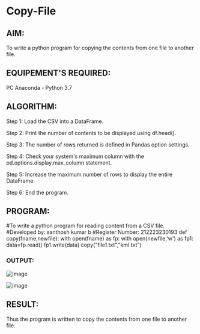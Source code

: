 # Copy-File
## AIM:
To write a python program for copying the contents from one file to another file.
## EQUIPEMENT'S REQUIRED: 
PC
Anaconda - Python 3.7
## ALGORITHM: 
Step 1:
Load the CSV into a DataFrame.

Step 2:
Print the number of contents to be displayed using df.head().

Step 3:
The number of rows returned is defined in Pandas option settings.

Step 4:
Check your system's maximum column with the pd.options.display.max_column statement.

Step 5:
Increase the maximum number of rows to display the entire DataFrame

Step 6:
End the program.

## PROGRAM:

#To write a python program for reading content from a CSV file.
#Developed by: santhosh kumar b
#Register Number: 212223230193
def copy(fname,newfile):
    with open(fname) as fp:
        with open(newfile,'w') as fp1:
            data=fp.read()
            fp1.write(data)
copy("file1.txt","kml.txt")            

### OUTPUT:
![image](https://github.com/Santhoshstudent/Copy-File/assets/145446853/8c089f9b-ddea-4c2f-ad48-d9ff813de5b6)

![image](https://github.com/Santhoshstudent/Copy-File/assets/145446853/e6fbe21f-1328-4340-8fbb-729c61df7217)





## RESULT:
Thus the program is written to copy the contents from one file to another file.

